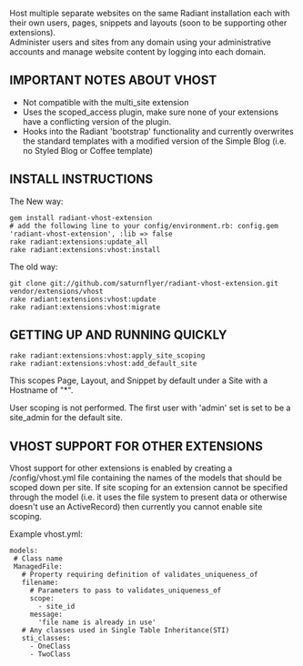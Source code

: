 Host multiple separate websites on the same Radiant installation each with their 
own users, pages, snippets and layouts (soon to be supporting other extensions).  
Administer users and sites from any domain using your administrative accounts 
and manage website content by logging into each domain.

## IMPORTANT NOTES ABOUT VHOST

* Not compatible with the multi_site extension
* Uses the scoped_access plugin, make sure none of your extensions have a 
  conflicting version of the plugin.
* Hooks into the Radiant 'bootstrap' functionality and currently overwrites the
  standard templates with a modified version of the Simple Blog (i.e. no Styled
  Blog or Coffee template)

## INSTALL INSTRUCTIONS

 The New way:

    gem install radiant-vhost-extension
    # add the following line to your config/environment.rb: config.gem 'radiant-vhost-extension', :lib => false
    rake radiant:extensions:update_all
    rake radiant:extensions:vhost:install

 The old way:

    git clone git://github.com/saturnflyer/radiant-vhost-extension.git vendor/extensions/vhost
    rake radiant:extensions:vhost:update
    rake radiant:extensions:vhost:migrate

## GETTING UP AND RUNNING QUICKLY

    rake radiant:extensions:vhost:apply_site_scoping
    rake radiant:extensions:vhost:add_default_site
    
  This scopes Page, Layout, and Snippet by default under a Site with a Hostname of "*".  
  
  User scoping is not performed.  The first user with 'admin' set is set to be a site_admin for the default site.

## VHOST SUPPORT FOR OTHER EXTENSIONS

Vhost support for other extensions is enabled by creating a /config/vhost.yml
file containing the names of the models that should be scoped down per site. If
site scoping for an extension cannot be specified through the model (i.e. it
uses the file system to present data or otherwise doesn't use an ActiveRecord)
then currently you cannot enable site scoping.

Example vhost.yml:

    models:
     # Class name
     ManagedFile: 
       # Property requiring definition of validates_uniqueness_of
       filename: 
         # Parameters to pass to validates_uniqueness_of
         scope: 
           - site_id
         message:
           'file name is already in use'
       # Any classes used in Single Table Inheritance(STI)
       sti_classes:
         - OneClass
         - TwoClass
